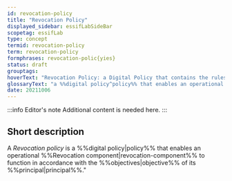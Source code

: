 ```yaml
---
id: revocation-policy
title: "Revocation Policy"
displayed_sidebar: essifLabSideBar
scopetag: essifLab
type: concept
termid: revocation-policy
term: revocation-policy
formphrases: revocation-polic{yies}
status: draft
grouptags:
hoverText: "Revocation Policy: a Digital Policy that contains the rules, working-instructions, preferences and other guidance for an operational Revocation component to function in accordance with the Objectives of its Principal."
glossaryText: "a %%digital policy^policy%% that enables an operational %%revocation component^revocation-component%% to function in accordance with the %%objectives^objective%% of its %%principal^principal%%."
date: 20211006
---
```


:::info Editor's note
Additional content is needed here.
:::

## Short description

A *Revocation policy* is a %%digital policy|policy%% that enables an operational %%Revocation component|revocation-component%% to function in accordance with the %%objectives|objective%% of its %%principal|principal%%."